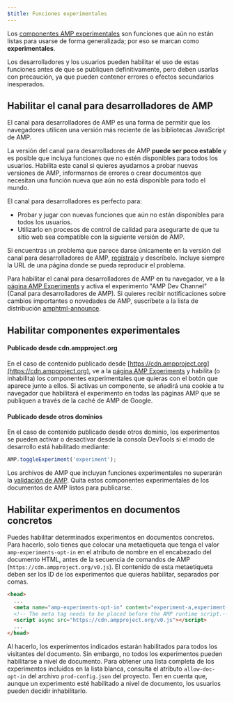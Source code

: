 ```yaml
---
$title: Funciones experimentales
---
```


Los [componentes AMP experimentales](https://github.com/ampproject/amphtml/tree/master/tools/experiments)
son funciones que aún no están listas para usarse de forma generalizada; por eso se marcan como **experimentales**.

Los desarrolladores y los usuarios pueden habilitar el uso de estas funciones antes de que se publiquen definitivamente,
pero deben usarlas con precaución, ya que pueden contener errores o efectos secundarios inesperados.

## Habilitar el canal para desarrolladores de AMP

El canal para desarrolladores de AMP es una forma de permitir que los navegadores utilicen una versión más reciente de las bibliotecas JavaScript de AMP.

La versión del canal para desarrolladores de AMP **puede ser poco estable** y es posible que incluya funciones que no estén disponibles para todos los usuarios. Habilita este canal si quieres ayudarnos a probar nuevas versiones de AMP, informarnos de errores o crear documentos que necesitan una función nueva que aún no está disponible para todo el mundo.

El canal para desarrolladores es perfecto para:

- Probar y jugar con nuevas funciones que aún no están disponibles para todos los usuarios.
- Utilizarlo en procesos de control de calidad para asegurarte de que tu sitio web sea compatible con la siguiente versión de AMP.

Si encuentras un problema que parece darse únicamente en la versión del canal para desarrolladores de AMP, [regístralo](https://github.com/ampproject/amphtml/issues/new) y descríbelo. Incluye siempre la URL de una página donde se pueda reproducir el problema.

Para habilitar el canal para desarrolladores de AMP en tu navegador, ve a la [página AMP Experiments](https://cdn.ampproject.org/experiments.html) y activa el experimento "AMP Dev Channel" (Canal para desarrolladores de AMP). Si quieres recibir notificaciones sobre cambios importantes o novedades de AMP, suscríbete a la lista de distribución [amphtml-announce](https://groups.google.com/forum/#!forum/amphtml-announce).

## Habilitar componentes experimentales

#### Publicado desde cdn.ampproject.org

En el caso de contenido publicado desde [https://cdn.ampproject.org](https://cdn.ampproject.org),
ve a la [página AMP Experiments](https://cdn.ampproject.org/experiments.html)
y habilita (o inhabilita) los componentes experimentales que quieras con el botón que aparece junto a ellos. Si activas un componente, se añadirá una cookie a tu navegador que habilitará el experimento en todas las páginas AMP que se publiquen a través de la caché de AMP de Google.

#### Publicado desde otros dominios

En el caso de contenido publicado desde otros dominio, los experimentos se pueden activar o desactivar desde la consola DevTools si el modo de desarrollo está habilitado mediante:

```js
AMP.toggleExperiment('experiment');
```

Los archivos de AMP que incluyan funciones experimentales no superarán la
[validación de AMP](validation-workflow/validate_amp.md).
Quita estos componentes experimentales de los documentos de AMP listos para publicarse.

## Habilitar experimentos en documentos concretos

Puedes habilitar determinados experimentos en documentos concretos. Para hacerlo, solo tienes que colocar una metaetiqueta que tenga el valor `amp-experiments-opt-in` en el atributo de nombre en el encabezado del documento HTML, antes de la secuencia de comandos de AMP (`https://cdn.ampproject.org/v0.js`). El contenido de esta metaetiqueta deben ser los ID de los experimentos que quieras habilitar, separados por comas.

```html
<head>
  ...
  <meta name="amp-experiments-opt-in" content="experiment-a,experiment-b" />
  <!-- The meta tag needs to be placed before the AMP runtime script.-->
  <script async src="https://cdn.ampproject.org/v0.js"></script>
  ...
</head>
```

Al hacerlo, los experimentos indicados estarán habilitados para todos los visitantes del documento. Sin embargo, no todos los experimentos pueden habilitarse a nivel de documento. Para obtener una lista completa de los experimentos incluidos en la lista blanca, consulta el atributo `allow-doc-opt-in` del archivo `prod-config.json` del proyecto. Ten en cuenta que, aunque un experimento esté habilitado a nivel de documento, los usuarios pueden decidir inhabilitarlo.
